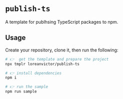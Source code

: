 # `publish-ts`

A template for publhsing TypeScript packages to npm.

## Usage

Create your repository, clone it, then run the following:

```bash
# 👉  get the template and prepare the project
npx tmplr loreanvictor/publish-ts
```
```bash
# 👉 install dependencies
npm i
```
```bash
# 👉 run the sample
npm run sample
```

<br>

